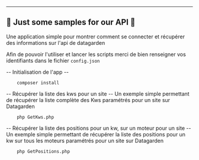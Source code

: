 ------------------------------------------
🦄    Just some samples for our API     🦄
------------------------------------------


Une application simple pour montrer comment se connecter et récupérer des informations sur l'api de datagarden

Afin de pouvoir l'utiliser et lancer les scripts merci de bien renseigner vos identifiants dans le fichier ```config.json```

-- Initialisation de l'app --

```Shell
    composer install
```
-- Récupérer la liste des kws pour un site --
Un exemple simple permettant de récupérer la liste complète des Kws paramétrés pour un site sur Datagarden

```Shell
    php GetKws.php
```

-- Récupérer la liste des positions pour un kw, sur un moteur pour un site --
Un exemple simple permettant de récupérer la liste des positions pour un kw sur tous les moteurs paramétrés pour un site sur Datagarden

```Shell
    php GetPositions.php 
```
